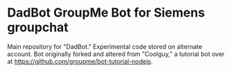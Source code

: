 # DadBot GroupMe Bot for Siemens groupchat

Main repository for "DadBot." Experimental code stored on alternate account.
Bot originally forked and altered from "Coolguy," a tutorial bot over at https://github.com/groupme/bot-tutorial-nodejs.
